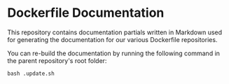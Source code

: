 # Dockerfile Documentation

This repository contains documentation partials written in Markdown used for generating the documentation for our various Dockerfile repositories.

You can re-build the documentation by running the following command in the parent repository's root folder:

```
bash .update.sh
```
